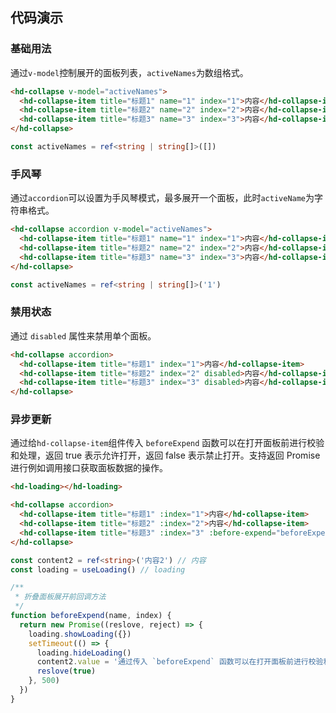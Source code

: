 
## 代码演示

### 基础用法

通过`v-model`控制展开的面板列表，`activeNames`为数组格式。

```html
<hd-collapse v-model="activeNames">
  <hd-collapse-item title="标题1" name="1" index="1">内容</hd-collapse-item>
  <hd-collapse-item title="标题2" name="2" index="2">内容</hd-collapse-item>
  <hd-collapse-item title="标题3" name="3" index="3">内容</hd-collapse-item>
</hd-collapse>
```

```ts
const activeNames = ref<string | string[]>([])
```

### 手风琴
通过`accordion`可以设置为手风琴模式，最多展开一个面板，此时`activeName`为字符串格式。

```html
<hd-collapse accordion v-model="activeNames">
  <hd-collapse-item title="标题1" name="1" index="1">内容</hd-collapse-item>
  <hd-collapse-item title="标题2" name="2" index="2">内容</hd-collapse-item>
  <hd-collapse-item title="标题3" name="3" index="3">内容</hd-collapse-item>
</hd-collapse>

```

```ts
const activeNames = ref<string | string[]>('1')
```

### 禁用状态

通过 `disabled` 属性来禁用单个面板。

```html
<hd-collapse accordion>
  <hd-collapse-item title="标题1" index="1">内容</hd-collapse-item>
  <hd-collapse-item title="标题2" index="2" disabled>内容</hd-collapse-item>
  <hd-collapse-item title="标题3" index="3" disabled>内容</hd-collapse-item>
</hd-collapse>
```


### 异步更新
通过给`hd-collapse-item`组件传入 `beforeExpend` 函数可以在打开面板前进行校验和处理，返回 true 表示允许打开，返回 false 表示禁止打开。支持返回 Promise 进行例如调用接口获取面板数据的操作。


```html
<hd-loading></hd-loading>

<hd-collapse accordion>
  <hd-collapse-item title="标题1" :index="1">内容</hd-collapse-item>
  <hd-collapse-item title="标题2" :index="2">内容</hd-collapse-item>
  <hd-collapse-item title="标题3" :index="3" :before-expend="beforeExpend">{{content2}}</hd-collapse-item>
</hd-collapse>
```

```ts
const content2 = ref<string>('内容2') // 内容
const loading = useLoading() // loading

/**
 * 折叠面板展开前回调方法
 */
function beforeExpend(name, index) {
  return new Promise((reslove, reject) => {
    loading.showLoading({})
    setTimeout(() => {
      loading.hideLoading()
      content2.value = '通过传入 `beforeExpend` 函数可以在打开面板前进行校验和处理，返回 true 表示允许打开，返回 false 表示禁止打开。支持返回 Promise 进行例如调用接口获取面板数据的操作。'
      reslove(true)
    }, 500)
  })
}
```